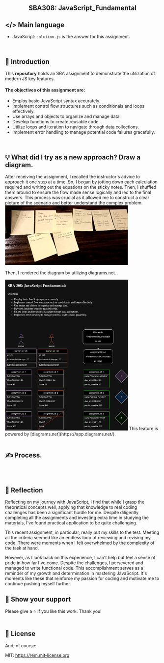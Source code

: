 <h2 align="center">
  SBA308: JavaScript_Fundamental <br/>
</h2>


## </> Main language 
- JavaScript: <code>solution.js</code> is the answer for this assignment. 
<br>

## 📢 Introduction
This <b>repository</b> holds an SBA assignment to demonstrate the utilization of modern JS key features. 

#### The objectives of this assignment are: 
- Employ basic JavaScript syntax accurately.
- Implement control flow structures such as conditionals and loops effectively.
- Use arrays and objects to organize and manage data.
- Develop functions to create reusable code.
- Utilize loops and iteration to navigate through data collections.
- Implement error handling to manage potential code failures gracefully.
<br>

## 💡 What did I try as a new approach? Draw a diagram. 
After receiving the assignment, I recalled the instructor's advice to approach it one step at a time. 
So, I began by jotting down each calculation required and writing out the equations on the sticky notes. 
Then, I shuffled them around to ensure the flow made sense logically and led to the final answers. 
This process was crucial as it allowed me to construct a clear picture of the scenario and better understand the complex problem.
<br><img src="postit.jpg" width="400">

Then, I rendered the diagram by utilizing diagrams.net. 

<img src="Diagram_JavaScript_Fundamentals.drawio.png" width="400">
This feature is powered by [diagrams.net](https://app.diagrams.net/).
<br><br>

## ✍️ Process.
<br>
<br>


## 💭 Reflection 
Reflecting on my journey with JavaScript, I find that while I grasp the theoretical concepts well, applying that knowledge to real coding challenges has been a significant hurdle for me. Despite diligently completing all the assignments and investing extra time in studying the materials, I've found practical application to be quite challenging.

This recent assignment, in particular, really put my skills to the test. Meeting all the criteria seemed like an endless loop of reviewing and revising my code. There were moments when I felt overwhelmed by the complexity of the task at hand.

However, as I look back on this experience, I can't help but feel a sense of pride in how far I've come. Despite the challenges, I persevered and managed to write functional code. This accomplishment serves as a reminder of my growth and determination in mastering JavaScript. It's moments like these that reinforce my passion for coding and motivate me to continue pushing myself further.
<br>

## 🌟 Show your support

Please give a ⭐ if you like this work. Thank you!
<br><br>

## 📄 License

And, of course:

MIT: <https://rem.mit-license.org>
